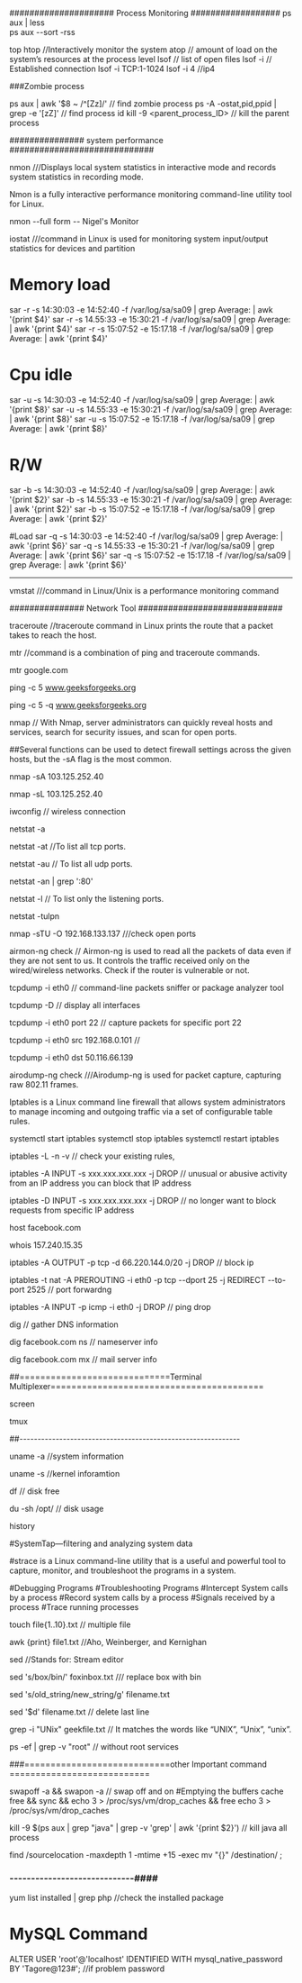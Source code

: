 ##################### Process Monitoring ##################
ps aux | less  
ps aux --sort -rss   

top
htop     //Interactively monitor the system
atop     // amount of load on the system’s resources at the process level
lsof    // list of open files 
lsof -i  // Established connection
lsof -i TCP:1-1024
lsof -i 4 //ip4 

###Zombie process

ps aux | awk '$8 ~ /^[Zz]/'                //  find zombie process 
ps -A -ostat,pid,ppid | grep -e '[zZ]'    // find process id
kill -9 <parent_process_ID>              // kill the parent process

############### system performance #############################

nmon   ///Displays local system statistics in interactive mode and records system statistics in recording mode.

Nmon is a fully interactive performance monitoring command-line utility tool for Linux.

nmon  --full form -- Nigel's Monitor

iostat  ///command in Linux is used for monitoring system input/output statistics for devices and partition


# Memory load
sar -r -s 14:30:03 -e 14:52:40 -f /var/log/sa/sa09 | grep Average: | awk '{print $4}'
sar -r -s 14.55:33 -e 15:30:21 -f /var/log/sa/sa09 | grep Average: | awk '{print $4}'
sar -r -s 15:07:52 -e 15:17.18 -f /var/log/sa/sa09 | grep Average: | awk '{print $4}'

# Cpu idle
sar -u -s 14:30:03 -e 14:52:40 -f /var/log/sa/sa09 | grep Average: | awk '{print $8}'
sar -u -s 14.55:33 -e 15:30:21 -f /var/log/sa/sa09 | grep Average: | awk '{print $8}'
sar -u -s 15:07:52 -e 15:17.18 -f /var/log/sa/sa09 | grep Average: | awk '{print $8}'

# R/W
sar -b -s 14:30:03 -e 14:52:40 -f /var/log/sa/sa09 | grep Average: | awk '{print $2}'
sar -b -s 14.55:33 -e 15:30:21 -f /var/log/sa/sa09 | grep Average: | awk '{print $2}'
sar -b -s 15:07:52 -e 15:17.18 -f /var/log/sa/sa09 | grep Average: | awk '{print $2}'

#Load
sar -q -s 14:30:03 -e 14:52:40 -f /var/log/sa/sa09 | grep Average: | awk '{print $6}'
sar -q -s 14.55:33 -e 15:30:21 -f /var/log/sa/sa09 | grep Average: | awk '{print $6}'
sar -q -s 15:07:52 -e 15:17.18 -f /var/log/sa/sa09 | grep Average: | awk '{print $6}'

-----

vmstat ///command in Linux/Unix is a performance monitoring command 


############### Network Tool #############################

traceroute   //traceroute command in Linux prints the route that a packet takes to reach the host.


mtr        //command is a combination of ping and traceroute commands.

mtr google.com

ping -c 5 www.geeksforgeeks.org

ping -c 5 -q www.geeksforgeeks.org

nmap // With Nmap, server administrators can quickly reveal hosts and services, search for security issues, and scan for open ports.

 ##Several functions can be used to detect firewall settings across the given hosts, but the -sA flag is the most common.

nmap -sA 103.125.252.40 

nmap -sL 103.125.252.40 

iwconfig   // wireless connection 

netstat -a 


netstat -at  //To list all tcp ports.

netstat -au  // To list all udp ports.

netstat -an | grep ':80'

netstat -l // To list only the listening ports.

netstat -tulpn  

nmap -sTU -O 192.168.133.137   ///check open ports

airmon-ng check    // Airmon-ng is used to read all the packets of data even if they are not sent to us. It controls the traffic received only on the wired/wireless networks. 
Check if the router is vulnerable or not.



tcpdump -i eth0  // command-line packets sniffer or package analyzer tool 


tcpdump -D // display all interfaces 

tcpdump -i eth0 port 22 // capture packets for specific port 22


tcpdump -i eth0 src 192.168.0.101 //


tcpdump -i eth0 dst 50.116.66.139



 airodump-ng check    ///Airodump-ng is used for packet capture, capturing raw 802.11 frames.


 Iptables is a Linux command line firewall that allows system administrators to manage incoming and outgoing traffic via a set of configurable table rules.

systemctl start iptables
systemctl stop iptables
systemctl restart iptables


iptables -L -n -v  // check your existing rules,



iptables -A INPUT -s xxx.xxx.xxx.xxx -j DROP   // unusual or abusive activity from an IP address you can block that IP address


iptables -D INPUT -s xxx.xxx.xxx.xxx -j DROP   // no longer want to block requests from specific IP address


host facebook.com

whois 157.240.15.35 

iptables -A OUTPUT -p tcp -d 66.220.144.0/20 -j DROP  // block ip 


iptables -t nat -A PREROUTING -i eth0 -p tcp --dport 25 -j REDIRECT --to-port 2525  // port forwardng 


iptables -A INPUT -p icmp -i eth0 -j DROP   // ping drop


dig      // gather DNS information

dig facebook.com ns  // nameserver info

dig facebook.com mx   // mail server info


##=============================Terminal Multiplexer=========================================

screen

tmux 

##-------------------------------------------------------------

uname -a  //system information

uname  -s //kernel inforamtion

df   // disk free 

du -sh /opt/  // disk usage

history  

#SystemTap—filtering and analyzing system data

#strace is a Linux command-line utility that is a useful and powerful tool to capture, monitor, and troubleshoot the programs in a system.

#Debugging Programs
#Troubleshooting Programs
#Intercept System calls by a process
#Record system calls by a process
#Signals received by a process
#Trace running processes 

touch file{1..10}.txt    // multiple file 

awk {print} file1.txt    //Aho, Weinberger, and Kernighan


sed //Stands for: Stream editor

sed 's/box/bin/' foxinbox.txt   /// replace box with bin 

sed 's/old_string/new_string/g' filename.txt

sed '$d' filename.txt   // delete last line 


grep -i "UNix" geekfile.txt  //  It matches the words like “UNIX”, “Unix”, “unix”.

ps -ef | grep -v "root"     // without root services 


###============================other Important command ===========================

swapoff -a && swapon -a  // swap off and on
#Emptying the buffers cache
free && sync && echo 3 > /proc/sys/vm/drop_caches && free
echo 3 > /proc/sys/vm/drop_caches

kill -9 $(ps aux | grep "java" | grep -v 'grep' | awk '{print $2}')  // kill java all process

find /sourcelocation -maxdepth 1 -mtime +15 -exec mv "{}" /destination/ \;

### -----------------------------####


yum list installed | grep php   //check the installed package


# MySQL Command

ALTER USER 'root'@'localhost' IDENTIFIED WITH mysql_native_password BY 'Tagore@123#';  //if problem password